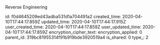 Reverse Engineering

id: f0d4645209ed43adba531d1a704491a2
created_time: 2020-04-10T17:44:17.859Z
updated_time: 2020-04-10T17:44:17.915Z
user_created_time: 2020-04-10T17:44:17.859Z
user_updated_time: 2020-04-10T17:44:17.859Z
encryption_cipher_text: 
encryption_applied: 0
parent_id: 319bc81955314f91b919bde3920519a4
is_shared: 0
type_: 2